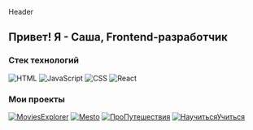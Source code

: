 Header

## Привет! Я - Саша, Frontend-разработчик

### Стек технологий

![HTML](https://img.shields.io/badge/-HTML-eb8034?style=for-the-badge&logo=html)
![JavaScript](https://img.shields.io/badge/-JavaScript-eb9f34?style=for-the-badge&logo=JavaScript)
![CSS](https://img.shields.io/badge/-CSS-036ffc?style=for-the-badge&logo=css)
![React](https://img.shields.io/badge/-React-3489eb?style=for-the-badge&logo=React)

### Мои проекты

[![MoviesExplorer](https://img.shields.io/badge/-MoviesExplorer-eb8034?style=for-the-badge)](https://moviesexplorer.wander.nomoredomains.monster/)
[![Mesto](https://img.shields.io/badge/-Mesto-eb9f34?style=for-the-badge)](https://github.com/Wanderwize/react-mesto-api-full-gha)
[![ПроПутешествия](https://img.shields.io/badge/-путешествия-036ffc?style=for-the-badge)](https://github.com/Wanderwize/russian-travel)
[![НаучитьсяУчиться](https://img.shields.io/badge/-Учимся-036ffc?style=for-the-badge)](https://github.com/Wanderwize/how-to-learn)

